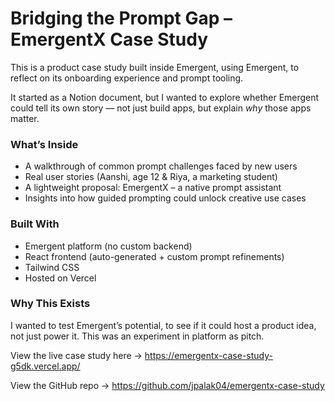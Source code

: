 # Bridging the Prompt Gap – EmergentX Case Study

This is a product case study built inside Emergent, using Emergent, to reflect on its onboarding experience and prompt tooling.

It started as a Notion document, but I wanted to explore whether Emergent could tell its own story — not just build apps, but explain *why* those apps matter.

### What’s Inside
- A walkthrough of common prompt challenges faced by new users
- Real user stories (Aanshi, age 12 & Riya, a marketing student)
- A lightweight proposal: EmergentX – a native prompt assistant
- Insights into how guided prompting could unlock creative use cases

### Built With
- Emergent platform (no custom backend)
- React frontend (auto-generated + custom prompt refinements)
- Tailwind CSS
- Hosted on Vercel

### Why This Exists
I wanted to test Emergent’s potential, to see if it could host a product idea, not just power it. This was an experiment in platform as pitch.

View the live case study here → https://emergentx-case-study-g5dk.vercel.app/

View the GitHub repo → https://github.com/jpalak04/emergentx-case-study
